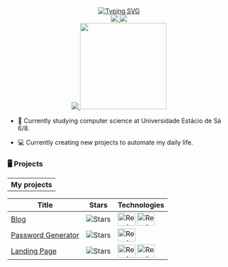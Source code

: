 <p align="center">
<a href="https://github.com/MatheusLimaAlves">
    <img src="https://readme-typing-svg.demolab.com?font=Georgia&size=18&duration=2000&pause=100&multiline=true&width=500&height=80&lines=Matheus+Lima;Full-Stack Developer+%7C;Git+%7C+Github+%7C+Python+%7C+Java Script+%7C+Html+%7C+CSS" alt="Typing SVG" />
</a>
<br/>
</a>  
<a href="https://www.linkedin.com/in/dev-matheus-lima/">
    <img src="https://img.shields.io/badge/-Linkedin-blue?style=flat-square&logo=linkedin">
</a>
<a href="mailto:empmatheuslima@gmail.com">
<img src="https://img.shields.io/badge/-Email-red?style=flat-square&logo=gmail&logoColor=white">
</a>
<br/> 
<a href="https://github.com/MatheusLimaAlves">
    <img src="https://github-stats-alpha.vercel.app/api?username=MatheusLimaAlves&cc=22272e&tc=37BCF6&ic=fff&bc=0000">
    <img height="195em" src="https://github-readme-stats.vercel.app/api/top-langs/?username=MatheusLimaAlves"/>
</a>
</p>

* 📖 Currently studying computer science at Universidade Estácio de Sá 6/8.

* 💻 Currently creating new projects to automate my daily life. 

### 🖥️ Projects
<table>
<tr><th> My projects </th></tr>

|Title | Stars | Technologies|
|--|--|--|
| [Blog](https://github.com/MatheusLimaAlves/Blog) | <img alt="Stars" src="https://img.shields.io/github/stars/MatheusLimaAlves/Blog?style=flat-square&labelColor=black"/> |<img align="center" alt="React" height="30" width="40" src="https://cdn.jsdelivr.net/gh/devicons/devicon/icons/html5/html5-original.svg"> <img align="center" alt="React" height="30" width="40" src="https://cdn.jsdelivr.net/gh/devicons/devicon/icons/css3/css3-original.svg">|
[Password Generator](https://github.com/MatheusLimaAlves/Password-generator) | <img alt="Stars" src="https://img.shields.io/github/stars/MatheusLimaAlves/Password-generator?style=flat-square&labelColor=black"/> |<img align="center" alt="React" height="30" width="40" src="https://cdn.jsdelivr.net/gh/devicons/devicon/icons/python/python-original-wordmark.svg">|
| [Landing Page](https://github.com/MatheusLimaAlves/Landing-Page-Project) | <img alt="Stars" src="https://img.shields.io/github/stars/MatheusLimaAlves/Landing-Page-Project?style=flat-square&labelColor=black"/> |<img align="center" alt="React" height="30" width="40" src="https://cdn.jsdelivr.net/gh/devicons/devicon/icons/html5/html5-original.svg"> <img align="center" alt="React" height="30" width="40" src="https://cdn.jsdelivr.net/gh/devicons/devicon/icons/css3/css3-original.svg">|
</td><td>
